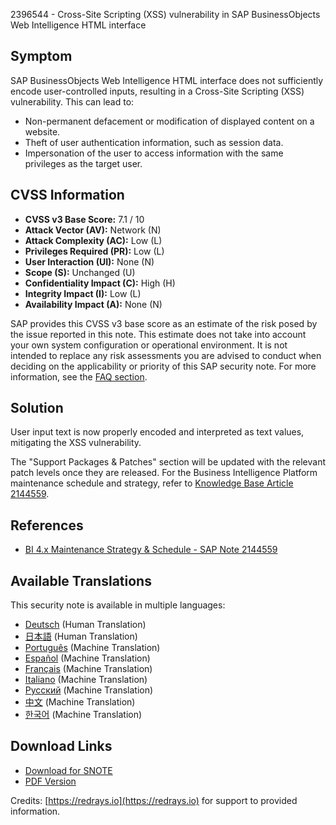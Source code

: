 2396544 - Cross-Site Scripting (XSS) vulnerability in SAP BusinessObjects Web Intelligence HTML interface

## Symptom

SAP BusinessObjects Web Intelligence HTML interface does not sufficiently encode user-controlled inputs, resulting in a Cross-Site Scripting (XSS) vulnerability. This can lead to:

- Non-permanent defacement or modification of displayed content on a website.
- Theft of user authentication information, such as session data.
- Impersonation of the user to access information with the same privileges as the target user.

## CVSS Information

- **CVSS v3 Base Score:** 7.1 / 10
- **Attack Vector (AV):** Network (N)
- **Attack Complexity (AC):** Low (L)
- **Privileges Required (PR):** Low (L)
- **User Interaction (UI):** None (N)
- **Scope (S):** Unchanged (U)
- **Confidentiality Impact (C):** High (H)
- **Integrity Impact (I):** Low (L)
- **Availability Impact (A):** None (N)

SAP provides this CVSS v3 base score as an estimate of the risk posed by the issue reported in this note. This estimate does not take into account your own system configuration or operational environment. It is not intended to replace any risk assessments you are advised to conduct when deciding on the applicability or priority of this SAP security note. For more information, see the [FAQ section](https://support.sap.com/securitynotes).

## Solution

User input text is now properly encoded and interpreted as text values, mitigating the XSS vulnerability.

The "Support Packages & Patches" section will be updated with the relevant patch levels once they are released. For the Business Intelligence Platform maintenance schedule and strategy, refer to [Knowledge Base Article 2144559](https://me.sap.com/notes/2144559).

## References

- [BI 4.x Maintenance Strategy & Schedule - SAP Note 2144559](https://me.sap.com/notes/2144559)

## Available Translations

This security note is available in multiple languages:

- [Deutsch](https://me.sap.com/notes/0002396544/D) (Human Translation)
- [日本語](https://me.sap.com/notes/0002396544/J) (Human Translation)
- [Português](https://me.sap.com/notes/0002396544/P) (Machine Translation)
- [Español](https://me.sap.com/notes/0002396544/S) (Machine Translation)
- [Français](https://me.sap.com/notes/0002396544/F) (Machine Translation)
- [Italiano](https://me.sap.com/notes/0002396544/I) (Machine Translation)
- [Русский](https://me.sap.com/notes/0002396544/R) (Machine Translation)
- [中文](https://me.sap.com/notes/0002396544/1) (Machine Translation)
- [한국어](https://me.sap.com/notes/0002396544/3) (Machine Translation)

## Download Links

- [Download for SNOTE](https://notesdownloads.sap.com/note/0040000018948732017)
- [PDF Version](https://userapps.support.sap.com/sap/support/sfm/notes/print/0002396544?language=en-US&token=AA9072872812A90F72F89E47DAFF13D5)

Credits: [https://redrays.io](https://redrays.io) for support to provided information.